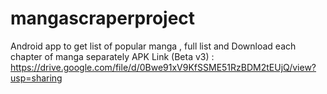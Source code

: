 # mangascraperproject
Android app to get list of popular manga , full list and Download each chapter of manga separately
APK Link (Beta v3) : https://drive.google.com/file/d/0Bwe91xV9KfSSME51RzBDM2tEUjQ/view?usp=sharing
